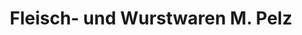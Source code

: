---
title: "Fleisch- und Wurstwaren M. Pelz"
url: /hagen/fleisch-und-wurstwaren-m-pelz/
shop: Metzgerei
---